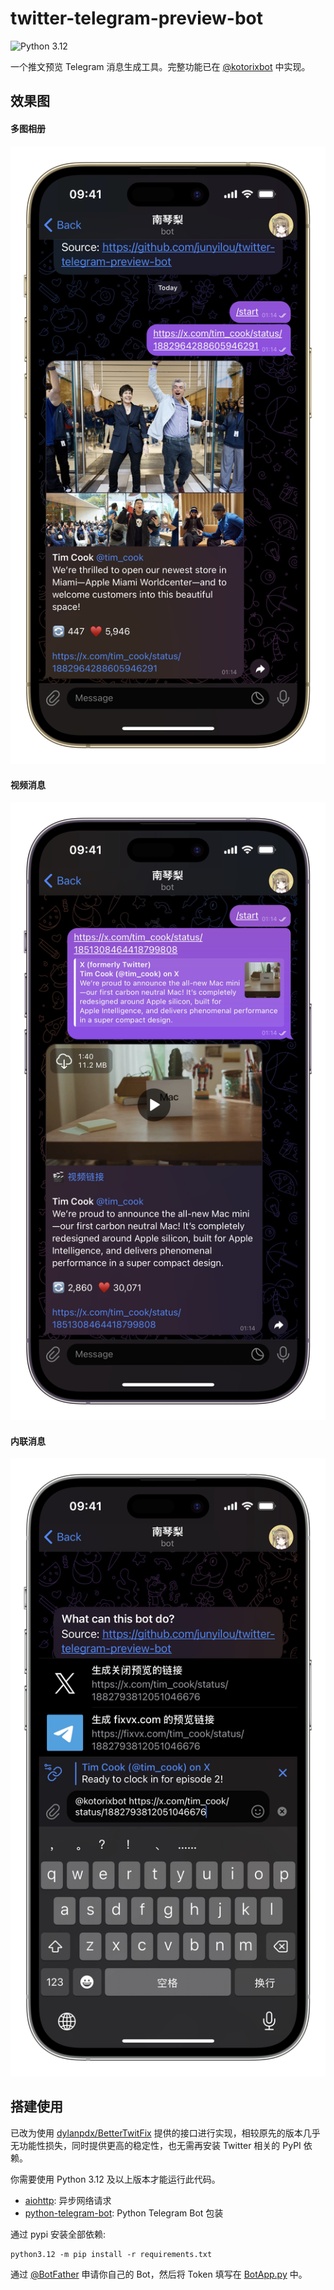 # twitter-telegram-preview-bot

![Python 3.12](https://img.shields.io/badge/python-3.12-blue.svg)



一个推文预览 Telegram 消息生成工具。完整功能已在 [@kotorixbot](https://t.me/kotorixbot) 中实现。

## 效果图

#### 多图相册

![多图相册](images/album.png)

#### 视频消息

![视频消息](images/video.png)

#### 内联消息

![内联消息](images/inline.png)



## 搭建使用

已改为使用 [dylanpdx/BetterTwitFix](https://github.com/dylanpdx/BetterTwitFix) 提供的接口进行实现，相较原先的版本几乎无功能性损失，同时提供更高的稳定性，也无需再安装 Twitter 相关的 PyPI 依赖。

你需要使用 Python 3.12 及以上版本才能运行此代码。

* [aiohttp](https://github.com/aio-libs/aiohttp): 异步网络请求
* [python-telegram-bot](https://github.com/python-telegram-bot/python-telegram-bot): Python Telegram Bot 包装

通过 pypi 安装全部依赖:

``` shell
python3.12 -m pip install -r requirements.txt
```

通过 [@BotFather](https://t.me/botfather) 申请你自己的 Bot，然后将 Token 填写在 [BotApp.py](BotApp.py) 中。
